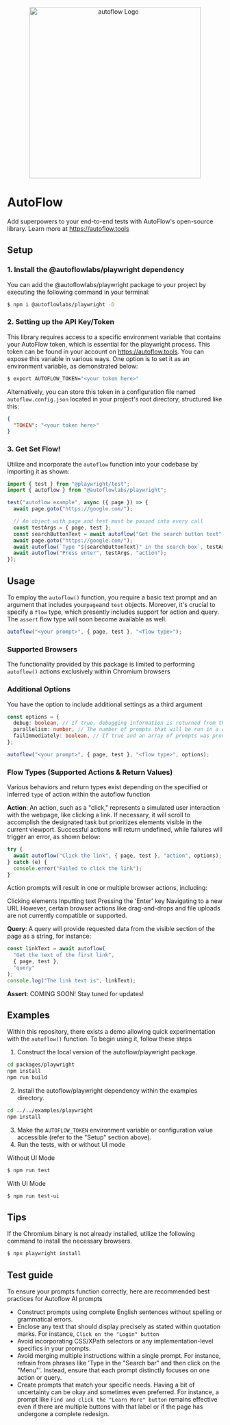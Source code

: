 <div align="center">
  <picture>
    <source
      srcset="https://github.com/AutoFlowLabs/autoflow/assets/40566635/241de554-a5b1-4c78-8d8f-c356681b9d41"
      media="(prefers-color-scheme: dark)"
      height="400" width="400"
    />
    <img
      src="https://github.com/AutoFlowLabs/autoflow/assets/40566635/1a5de8c8-caa1-43d8-9b47-e62064d21a6d"
      alt="autoflow Logo"
      height="400" width="400"
    />
  </picture>
</div>

# AutoFlow

Add superpowers to your end-to-end tests with AutoFlow's open-source library. Learn more at https://autoflow.tools

## Setup

### 1. Install the @autoflowlabs/playwright dependency

You can add the @autoflowlabs/playwright package to your project by executing the following command in your terminal:

```sh
$ npm i @autoflowlabs/playwright -D
```


### 2. Setting up the API Key/Token
This library requires access to a specific environment variable that contains your AutoFlow token, which is essential for the playwright process. This token can be found in your account on https://autoflow.tools. You can expose this variable in various ways. One option is to set it as an environment variable, as demonstrated below:

 ```sh
 $ export AUTOFLOW_TOKEN="<your token here>"
 ```

Alternatively, you can store this token in a configuration file named `autoflow.config.json` located in your project's root directory, structured like this:

 ```json
 {
   "TOKEN": "<your token here>"
 }
 ```

### 3. Get Set Flow!

Utilize and incorporate the `autoflow` function into your codebase by importing it as shown:

```ts
import { test } from "@playwright/test";
import { autoflow } from "@autoflowlabs/playwright";

test("autoflow example", async ({ page }) => {
  await page.goto("https://google.com/");

  // An object with page and test must be passed into every call
  const testArgs = { page, test };
  const searchButtonText = await autoflow("Get the search button text", testArgs, "query");
  await page.goto("https://google.com/");
  await autoflow(`Type "${searchButtonText}" in the search box`, testArgs, "action");
  await autoflow("Press enter", testArgs, "action");
});
```

## Usage

To employ the `autoflow()` function, you require a basic text prompt and an argument that includes your`page`and `test` objects. Moreover, it's crucial to specify a `flow` type, which presently includes support for action and query. The `assert` flow type will soon become available as well.

```ts
autoflow("<your prompt>", { page, test }, "<flow type>");
```

### Supported Browsers

The functionality provided by this package is limited to performing `autoflow()` actions exclusively within Chromium browsers

### Additional Options

You have the option to include additional settings as a third argument

```ts
const options = {
  debug: boolean, // If true, debugging information is returned from the autoflow() call.
  parallelism: number, // The number of prompts that will be run in a chunk, applies when passing an array of prompts to autoflow(). Defaults to 10.
  failImmediately: boolean, // If true and an array of prompts was provided, the function will throw immediately if any prompt throws. Defaults to false.
};

autoflow("<your prompt>", { page, test }, "<flow type>", options);
```

### Flow Types (Supported Actions & Return Values)

Various behaviors and return types exist depending on the specified or inferred `type` of action within the autoflow function

**Action**: An action, such as a "click," represents a simulated user interaction with the webpage, like clicking a link. If necessary, it will scroll to accomplish the designated task but prioritizes elements visible in the current viewport. Successful actions will return undefined, while failures will trigger an error, as shown below:

```ts
try {
  await autoflow("Click the link", { page, test }, "action", options);
} catch (e) {
  console.error("Failed to click the link");
}
```

Action prompts will result in one or multiple browser actions, including:

Clicking elements
Inputting text
Pressing the 'Enter' key
Navigating to a new URL
However, certain browser actions like drag-and-drops and file uploads are not currently compatible or supported.

**Query**: A query will provide requested data from the visible section of the page as a string, for instance:

```ts
const linkText = await autoflow(
  "Get the text of the first link",
  { page, test },
  "query"
);
console.log("The link text is", linkText);
```

**Assert**: COMING SOON! Stay tuned for updates!

## Examples

Within this repository, there exists a demo allowing quick experimentation with the `autoflow()` function. To begin using it, follow these steps

1. Construct the local version of the autoflow/playwright package.

```sh
cd packages/playwright
npm install
npm run build
```

2. Install the autoflow/playwright dependency within the examples directory.

```sh
cd ../../examples/playwright
npm install
```

3.  Make the `AUTOFLOW_TOKEN` environment variable or configuration value accessible (refer to the "Setup" section above).
4.  Run the tests, with or without UI mode

Without UI Mode
```sh
$ npm run test
```

With UI Mode
```sh
$ npm run test-ui
```

## Tips

If the Chromium binary is not already installed, utilize the following command to install the necessary browsers.
```sh
$ npx playwright install
```

## Test guide
To ensure your prompts function correctly, here are recommended best practices for Autoflow AI prompts

- Construct prompts using complete English sentences without spelling or grammatical errors.
- Enclose any text that should display precisely as stated within quotation marks. For instance, `Click on the "Login" button`
- Avoid incorporating CSS/XPath selectors or any implementation-level specifics in your prompts.
- Avoid merging multiple instructions within a single prompt. For instance, refrain from phrases like 'Type in the "Search bar" and then click on the "Menu"'. Instead, ensure that each prompt distinctly focuses on one action or query.
- Create prompts that match your specific needs. Having a bit of uncertainty can be okay and sometimes even preferred. For instance, a prompt like `Find and click the "Learn More" button` remains effective even if there are multiple buttons with that label or if the page has undergone a complete redesign.



